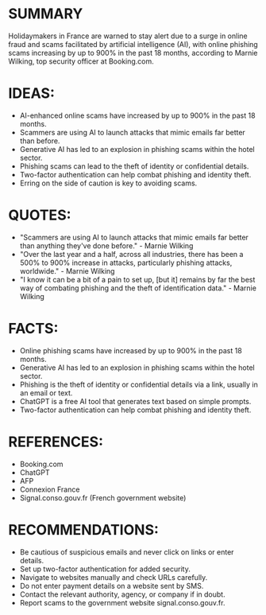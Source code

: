 # SUMMARY
Holidaymakers in France are warned to stay alert due to a surge in online fraud and scams facilitated by artificial intelligence (AI), with online phishing scams increasing by up to 900% in the past 18 months, according to Marnie Wilking, top security officer at Booking.com.

# IDEAS:
* AI-enhanced online scams have increased by up to 900% in the past 18 months.
* Scammers are using AI to launch attacks that mimic emails far better than before.
* Generative AI has led to an explosion in phishing scams within the hotel sector.
* Phishing scams can lead to the theft of identity or confidential details.
* Two-factor authentication can help combat phishing and identity theft.
* Erring on the side of caution is key to avoiding scams.

# QUOTES:
* "Scammers are using AI to launch attacks that mimic emails far better than anything they've done before." - Marnie Wilking
* "Over the last year and a half, across all industries, there has been a 500% to 900% increase in attacks, particularly phishing attacks, worldwide." - Marnie Wilking
* "I know it can be a bit of a pain to set up, [but it] remains by far the best way of combating phishing and the theft of identification data." - Marnie Wilking

# FACTS:
* Online phishing scams have increased by up to 900% in the past 18 months.
* Generative AI has led to an explosion in phishing scams within the hotel sector.
* Phishing is the theft of identity or confidential details via a link, usually in an email or text.
* ChatGPT is a free AI tool that generates text based on simple prompts.
* Two-factor authentication can help combat phishing and identity theft.

# REFERENCES:
* Booking.com
* ChatGPT
* AFP
* Connexion France
* Signal.conso.gouv.fr (French government website)

# RECOMMENDATIONS:
* Be cautious of suspicious emails and never click on links or enter details.
* Set up two-factor authentication for added security.
* Navigate to websites manually and check URLs carefully.
* Do not enter payment details on a website sent by SMS.
* Contact the relevant authority, agency, or company if in doubt.
* Report scams to the government website signal.conso.gouv.fr.
